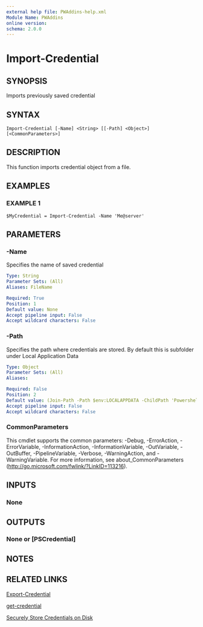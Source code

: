 ```yaml
---
external help file: PWAddins-help.xml
Module Name: PWAddins
online version:
schema: 2.0.0
---
```


# Import-Credential

## SYNOPSIS
Imports previously saved credential

## SYNTAX

```
Import-Credential [-Name] <String> [[-Path] <Object>] [<CommonParameters>]
```

## DESCRIPTION
This function imports credential object from a file.

## EXAMPLES

### EXAMPLE 1
```
$MyCredential = Import-Credential -Name 'Me@server'
```

## PARAMETERS

### -Name
Specifies the name of saved credential

```yaml
Type: String
Parameter Sets: (All)
Aliases: FileName

Required: True
Position: 1
Default value: None
Accept pipeline input: False
Accept wildcard characters: False
```

### -Path
Specifies the path where credentials are stored.
By default this is subfolder under Local Application Data

```yaml
Type: Object
Parameter Sets: (All)
Aliases:

Required: False
Position: 2
Default value: (Join-Path -Path $env:LOCALAPPDATA -ChildPath 'Powershell')
Accept pipeline input: False
Accept wildcard characters: False
```

### CommonParameters
This cmdlet supports the common parameters: -Debug, -ErrorAction, -ErrorVariable, -InformationAction, -InformationVariable, -OutVariable, -OutBuffer, -PipelineVariable, -Verbose, -WarningAction, and -WarningVariable. For more information, see about_CommonParameters (http://go.microsoft.com/fwlink/?LinkID=113216).

## INPUTS

### None

## OUTPUTS

### None or [PSCredential]

## NOTES

## RELATED LINKS

[Export-Credential](Export-Credential.md)

[get-credential](https://docs.microsoft.com/en-us/powershell/module/microsoft.powershell.security/get-credential)

[Securely Store Credentials on Disk](http://www.powershellcookbook.com/recipe/PukO/securely-store-credentials-on-disk)
